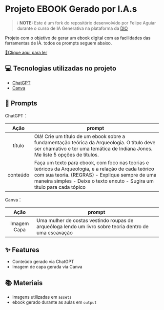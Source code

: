 # Projeto EBOOK Gerado por I.A.s


 > ℹ️ **NOTE:** Este é um fork do repositório desenvolvido por Felipe Aguiar durante o curso de IA Generativa na plataforma da [DIO](https://dio.me)

Projeto com o objetivo de gerar um ebook digital com as facilidades das ferramentas de IA. todos os prompts
seguem abaixo.

<a href="" title="View PDF now"> 📕Clique aqui para ler</a>

## 💻 Tecnologias utilizadas no projeto

- [ChatGPT](https://chat.openai.com/) 
- [Canva](https://www.canva.com/)

## 🧠 Prompts


ChatGPT：

|   Ação   | prompt                                                                                                                                                                                                                                                                         |
| :------: | ------------------------------------------------------------------------------------------------------------------------------------------------------------------------------------------------------------------------------------------------------------------------------ |
|  título  | Olá! Crie um título de um ebook sobre a fundamentação teórica da Arqueologia. O título deve ser chamativo e ter uma temática de Indiana Jones. Me liste 5 opções de títulos.                                                                                                 |
| conteúdo | Faça um texto para ebook, com foco nas teorias e teóricos da Arqueologia, e a relação de cada teórico com sua teoria. {REGRAS} - Explique sempre de uma maneira simples - Deixe o texto enxuto - Sugira um título para cada tópico |


Canva：

|  Ação       | prompt                                                                                                 |
| :---------: | ------------------------------------------------------------------------------------------------------ |
| Imagem Capa | Uma mulher de costas vestindo roupas de arqueóloga lendo um livro sobre teoria dentro de uma escavação |

## ✨ Features

- Conteúdo gerado via ChatGPT
- Imagem de capa gerada via Canva

## 📚 Materiais

- Imagens utilizadas em `assets`
- ebook gerado durante as aulas em `output`
